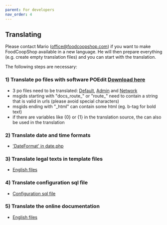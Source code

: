 ```yaml
---
parent: For developers
nav_order: 4
---
```

## Translating

Please contact Mario (office@foodcoopshop.com) if you want to make FoodCoopShop available in a new language. He will then prepare everything (e.g. create empty translation files) and you can start with the translation.

The following steps are necessary: 

### 1) Translate po files with software POEdit [Download here](https://poedit.net)
* 3 po files need to be translated: [Default]({{site.repo_url}}/tree/develop/src/Locale/en_US/default.po), [Admin]({{site.repo_url}}/tree/develop/plugins/Admin/src/Locale/en_US/admin.po) and [Network]({{site.repo_url}}/tree/develop/plugins/Network/src/Locale/en_US/network.po)
* msgids starting with "docs_route_" or "route_" need to contain a string that is valid in urls (please avoid special characters)
* msgids ending with "_html" can contain some html (eg. b-tag for bold text)
* if there are variables like {0} or {1} in the translation source, the can also be used in the translation

### 2) Translate date and time formats
* ['DateFormat' in date.php]({{site.repo_url}}/tree/develop/config/Locale/en_US/date.php)

### 3) Translate legal texts in template files
* [English files]({{site.repo_url}}/tree/develop/src/Template/Element/legal/en_US)

### 4) Translate configuration sql file
* [Configuration sql file]({{site.repo_url}}/tree/develop/config/sql/_installation/clean-db-data-en_US.sql)

### 5) Translate the online documentation
* [English files](https://github.com/foodcoopshop/foodcoopshop.github.io/tree/master/en)